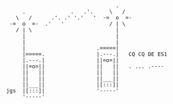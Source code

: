<pre style="font-family:monospace;">
                                            .
               .              .   .'.     \   /
             \   /      .'. .' '.'   '  -=  o  =-
           -=  o  =-  .'   '              / | \
             / | \                          |
               |                            |
               |                            |
               |                      .=====|
               |=====.                |.---.|   CQ CQ DE ES1BBQ ES1BBQ K
               |.---.|                ||=o=||
               ||=o=||                ||   ||   . ... .---- -... -... --.-
               ||   ||                ||   ||
               ||   ||                ||___||
               ||___||                |[:::]|
          jgs  |[:::]|                '-----'
               '-----'
</pre>
